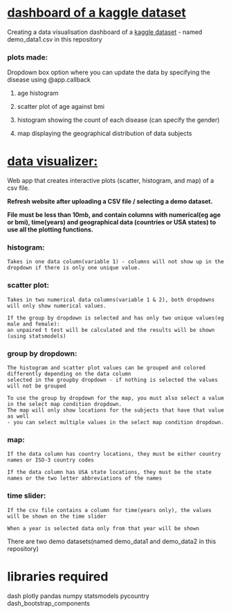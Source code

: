 # [dashboard of a kaggle dataset](https://inika1.pythonanywhere.com/) 
Creating a data visualisation dashboard of a [kaggle dataset](https://www.kaggle.com/datasets/antaresnyc/human-metagenomics?resource=download) - named demo_data1.csv in this repository  


### plots made:
Dropdown box option where you can update the data by specifying the disease using @app.callback

1. age histogram 

2. scatter plot of age against bmi

3. histogram showing the count of each disease (can specify the gender)

4. map displaying the geographical distribution of data subjects

# [data visualizer:](https://inika2.pythonanywhere.com/) 

Web app that creates interactive plots (scatter, histogram, and map) of a csv file.

**Refresh website after uploading a CSV file / selecting a demo dataset.**

**File must be less than 10mb, and contain columns with numerical(eg age or bmi), time(years) and geographical data (countries or USA states) to use all the plotting functions.**

### histogram:
    Takes in one data column(variable 1) - columns will not show up in the dropdown if there is only one unique value.

### scatter plot:

    Takes in two numerical data columns(variable 1 & 2), both dropdowns will only show numerical values.
    
    If the group by dropdown is selected and has only two unique values(eg male and female):
    an unpaired t test will be calculated and the results will be shown (using statsmodels)

### group by dropdown:

    The histogram and scatter plot values can be grouped and colored differently depending on the data column 
    selected in the groupby dropdown - if nothing is selected the values will not be grouped

    To use the group by dropdown for the map, you must also select a value in the select map condition dropdown.
    The map will only show locations for the subjects that have that value as well
    - you can select multiple values in the select map condition dropdown.

### map:

    If the data column has country locations, they must be either country names or ISO-3 country codes

    If the data column has USA state locations, they must be the state names or the two letter abbreviations of the names
 

### time slider:

    If the csv file contains a column for time(years only), the values will be shown on the time slider
    
    When a year is selected data only from that year will be shown


There are two demo datasets(named demo_data1 and demo_data2 in this repository) 



# libraries required

dash plotly pandas numpy statsmodels pycountry dash_bootstrap_components





